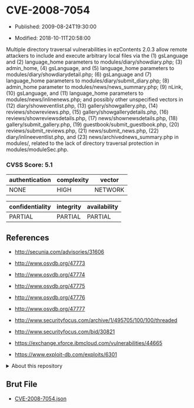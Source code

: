 # CVE-2008-7054

- Published: 2009-08-24T19:30:00

- Modified: 2018-10-11T20:58:00

Multiple directory traversal vulnerabilities in ezContents 2.0.3 allow remote attackers to include and execute arbitrary local files via the (1) gsLanguage and (2) language_home parameters to modules/diary/showdiary.php; (3) admin_home, (4) gsLanguage, and (5) language_home parameters to modules/diary/showdiarydetail.php; (6) gsLanguage and (7) language_home parameters to modules/diary/submit_diary.php; (8) admin_home parameter to modules/news/news_summary.php; (9) nLink, (10) gsLanguage, and (11) language_home parameters to modules/news/inlinenews.php; and possibly other unspecified vectors in (12) diary/showeventlist.php, (13) gallery/showgallery.php, (14) reviews/showreviews.php, (15) gallery/showgallerydetails.php, (16) reviews/showreviewsdetails.php, (17) news/shownewsdetails.php, (18) gallery/submit_gallery.php, (19) guestbook/submit_guestbook.php, (20) reviews/submit_reviews.php, (21) news/submit_news.php, (22) diary/inlineeventlist.php, and (23) news/archivednews_summary.php in modules/, related to the lack of directory traversal protection in modules/moduleSec.php.

### CVSS Score: **5.1**

| authentication | complexity | vector |
| --- | --- | --- |
| NONE | HIGH | NETWORK |

| confidentiality | integrity | availability |
| --- | --- | --- |
| PARTIAL | PARTIAL | PARTIAL |

## References

* http://secunia.com/advisories/31606

* http://www.osvdb.org/47773

* http://www.osvdb.org/47774

* http://www.osvdb.org/47775

* http://www.osvdb.org/47776

* http://www.osvdb.org/47777

* http://www.securityfocus.com/archive/1/495705/100/100/threaded

* http://www.securityfocus.com/bid/30821

* https://exchange.xforce.ibmcloud.com/vulnerabilities/44665

* https://www.exploit-db.com/exploits/6301

<details>
<summary>About this repository</summary> 

  This repository is part of the project [Live Hack CVE](https://github.com/Live-Hack-CVE). Main website can be found [www.live-hack.org](https://www.live-hack.org) 
  
  Made by [Sn0wAlice](https://github.com/Sn0wAlice) for the people that care about security and need to have a feed of the latest CVEs. Hope you enjoy it, don't forget to star the repo and follow me on [Twitter](https://twitter.com/Sn0wAlice) and [Github](https://github.com/Sn0wAlice). And that is my [personnal website](https://www.alice-snow.me/)

  - [Home Page](https://github.com/Live-Hack-CVE)
  - [Framework](https://github.com/Live-Hack-CVE/cve-framework)
  - [CVE database](https://github.com/Live-Hack-CVE/full_database)
  - [Changelog](https://github.com/Live-Hack-CVE/Changelog)
</details>

## Brut File

* [CVE-2008-7054.json](https://raw.githubusercontent.com/Live-Hack-CVE/full_database/main/cves/2008/CVE-2008-7054.json)

